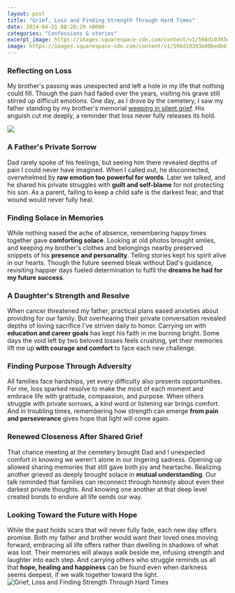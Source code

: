 ```yaml
---
layout: post
title: "Grief, Loss and Finding Strength Through Hard Times"
date: 2024-04-21 08:20:29 +0000
categories: "Confessions & stories"
excerpt_image: https://images.squarespace-cdn.com/content/v1/598d10393e00bedb012df101/1507584496272-Y666QX6THD6HMQE6GHBU/ke17ZwdGBToddI8pDm48kJK4Mm1kch8SFO9ZNkN1NT97gQa3H78H3Y0txjaiv_0fDoOvxcdMmMKkDsyUqMSsMWxHk725yiiHCCLfrh8O1z5QHyNOqBUUEtDDsRWrJLTmN9YSRtfoTLg6dUq-6F17A0FFZK5fArcnK1IqGweyunyWChwIwkIJ_P7MaZif-uMs/Grief+never+ends.+But+it+changes.+It’s+a+passage%2C+not+a+place+to+stay.+Grief+is+not+a+sign+of+weakness%2C+nor+a+lack+of+faith.+It+is+the+price+of+love..png
image: https://images.squarespace-cdn.com/content/v1/598d10393e00bedb012df101/1507584496272-Y666QX6THD6HMQE6GHBU/ke17ZwdGBToddI8pDm48kJK4Mm1kch8SFO9ZNkN1NT97gQa3H78H3Y0txjaiv_0fDoOvxcdMmMKkDsyUqMSsMWxHk725yiiHCCLfrh8O1z5QHyNOqBUUEtDDsRWrJLTmN9YSRtfoTLg6dUq-6F17A0FFZK5fArcnK1IqGweyunyWChwIwkIJ_P7MaZif-uMs/Grief+never+ends.+But+it+changes.+It’s+a+passage%2C+not+a+place+to+stay.+Grief+is+not+a+sign+of+weakness%2C+nor+a+lack+of+faith.+It+is+the+price+of+love..png
---
```


### Reflecting on Loss  
My brother's passing was unexpected and left a hole in my life that nothing could fill. Though the pain had faded over the years, visiting his grave still stirred up difficult emotions. One day, as I drove by the cemetery, I saw my father standing by my brother's memorial [weeping in silent grief](https://store.fi.io.vn/hurt-my-chihuahua). His anguish cut me deeply, a reminder that loss never fully releases its hold. 

![](https://whatsyourgrief.com/wp-content/uploads/2015/02/10486138_582241381909070_7559370446355538005_n.jpg)
### A Father's Private Sorrow
Dad rarely spoke of his feelings, but seeing him there revealed depths of pain I could never have imagined. When I called out, he disconnected, overwhelmed by **raw emotion too powerful for words**. Later we talked, and he shared his private struggles with **guilt and self-blame** for not protecting his son. As a parent, failing to keep a child safe is the darkest fear, and that wound would never fully heal. 
### Finding Solace in Memories  
While nothing eased the ache of absence, remembering happy times together gave **comforting solace**. Looking at old photos brought smiles, and keeping my brother's clothes and belongings nearby preserved snippets of his **presence and personality**. Telling stories kept his spirit alive in our hearts. Though the future seemed bleak without Dad's guidance, revisiting happier days fueled determination to fulfil the **dreams he had for my future success**.
### A Daughter's Strength and Resolve       
When cancer threatened my father, practical plans eased anxieties about providing for our family. But overhearing their private conversation revealed depths of loving sacrifice I've striven daily to honor. Carrying on with **education and career goals** has kept his faith in me burning bright. Some days the void left by two beloved losses feels crushing, yet their memories lift me up **with courage and comfort** to face each new challenge. 
### Finding Purpose Through Adversity
All families face hardships, yet every difficulty also presents opportunities. For me, loss sparked resolve to make the most of each moment and embrace life with gratitude, compassion, and purpose. When others struggle with private sorrows, a kind word or listening ear brings comfort. And in troubling times, remembering how strength can emerge **from pain and perseverance** gives hope that light will come again.
### Renewed Closeness After Shared Grief      
That chance meeting at the cemetery brought Dad and I unexpected comfort in knowing we weren't alone in our lingering sadness. Opening up allowed sharing memories that still gave both joy and heartache. Realizing another grieved as deeply brought solace in **mutual understanding**. Our talk reminded that families can reconnect through honesty about even their darkest private thoughts. And knowing one another at that deep level created bonds to endure all life sends our way.
### Looking Toward the Future with Hope
While the past holds scars that will never fully fade, each new day offers promise. Both my father and brother would want their loved ones moving forward, embracing all life offers rather than dwelling in shadows of what was lost. Their memories will always walk beside me, infusing strength and laughter into each step. And carrying others who struggle reminds us all that **hope, healing and happiness** can be found even when darkness seems deepest, if we walk together toward the light.
![Grief, Loss and Finding Strength Through Hard Times](https://images.squarespace-cdn.com/content/v1/598d10393e00bedb012df101/1507584496272-Y666QX6THD6HMQE6GHBU/ke17ZwdGBToddI8pDm48kJK4Mm1kch8SFO9ZNkN1NT97gQa3H78H3Y0txjaiv_0fDoOvxcdMmMKkDsyUqMSsMWxHk725yiiHCCLfrh8O1z5QHyNOqBUUEtDDsRWrJLTmN9YSRtfoTLg6dUq-6F17A0FFZK5fArcnK1IqGweyunyWChwIwkIJ_P7MaZif-uMs/Grief+never+ends.+But+it+changes.+It’s+a+passage%2C+not+a+place+to+stay.+Grief+is+not+a+sign+of+weakness%2C+nor+a+lack+of+faith.+It+is+the+price+of+love..png)